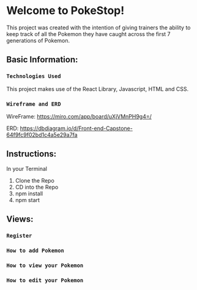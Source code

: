 # Welcome to PokeStop!

This project was created with the intention of giving trainers the ability to keep track of all the Pokemon they have caught across the first 7 generations of Pokemon.
## Basic Information:

### `Technologies Used`
This project makes use of the React Library, Javascript, HTML and CSS.

### `Wireframe and ERD`
WireFrame: https://miro.com/app/board/uXjVMnPH9g4=/

ERD: https://dbdiagram.io/d/Front-end-Capstone-64f9fc9f02bd1c4a5e29a7fa
## Instructions:
 In your Terminal
  1. Clone the Repo
  2. CD into the Repo
  3. npm install
  4. npm start

  
## Views:


### `Register`


### `How to add Pokemon`


### `How to view your Pokemon`


### `How to edit your Pokemon`
